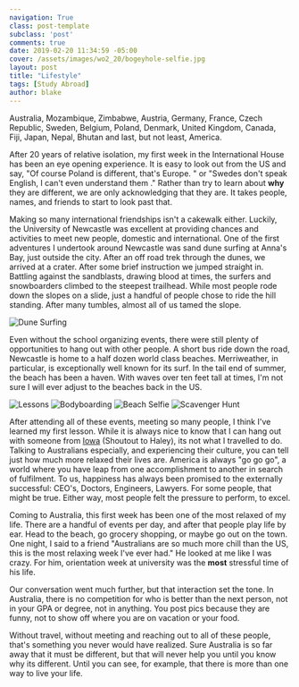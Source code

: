 ```yaml
---
navigation: True
class: post-template
subclass: 'post'
comments: true
date: 2019-02-20 11:34:59 -05:00
cover: /assets/images/wo2_20/bogeyhole-selfie.jpg
layout: post
title: "Lifestyle"
tags: [Study Abroad]
author: blake
---
```


Australia, Mozambique, Zimbabwe, Austria, Germany, France,  Czech Republic, Sweden, Belgium, Poland,  Denmark, United Kingdom, Canada, Fiji, Japan, Nepal, Bhutan and last, but not least, America. 

After 20 years of relative isolation, my first week in the International House has been an eye opening experience. It is easy to look out from the US and say, "Of course Poland is different, that's Europe. " or "Swedes don't speak English, I can't even understand them ." Rather than try to learn about __why__ they are different, we are only acknowledging that they are. It takes people, names, and friends to start to look past that.

Making so many international friendships isn't a cakewalk either. Luckily, the University of Newcastle was excellent at providing chances and activities to meet new people, domestic and international. One of the first adventures I undertook around Newcastle was sand dune surfing at Anna's Bay, just outside the city. After an off road trek through the dunes, we arrived at a crater. After some brief instruction we jumped straight in. Battling against the sandblasts, drawing blood at times, the surfers and snowboarders climbed to the steepest trailhead. While most people rode down the slopes on a slide, just a handful of people chose to ride the hill standing. After many tumbles, almost all of us tamed the slope.

![Dune Surfing](assets/images/wo2_20/dunesurfing.jpg)

Even without the school organizing events, there were still plenty of opportunities to hang out with other people. A short bus ride down the road, Newcastle is home to a half dozen world class beaches. Merriweather, in particular, is exceptionally well known for its surf. In the tail end of summer, the beach has been a haven. With waves over ten feet tall at times, I'm not sure I will ever adjust to the beaches back in the US.

![Lessons](assets/images/wo2_20/aussybeachgroup.jpg)
![Bodyboarding](assets/images/wo2_20/surf.jpg)
![Beach Selfie](assets/images/wo2_20/self.jpg)
![Scavenger Hunt](assets/images/wo2_20/race_applecore.jpg)

After attending all of these events, meeting so many people, I think I've learned my first lesson. While it is always nice to know that I can hang out with someone from [Iowa](https://www.theherald.com.au/story/5910649/warm-welcome-for-university-of-newcastles-international-students-to-kick-off-o-week/) (Shoutout to Haley), its not what I travelled to do. Talking to Australians especially, and experiencing their culture, you can tell just how much more relaxed their lives are. America is always "go go go", a world where you have leap from one accomplishment to another in search of fulfilment. To us, happiness has always been promised to the externally successful: CEO's, Doctors, Engineers, Lawyers. For some people, that might be true. Either way, most people felt the pressure to perform, to excel. 

Coming to Australia, this first week has been one of the most relaxed of my life. There are a handful of events per day, and after that people play life by ear. Head to the beach, go grocery shopping, or maybe go out on the town. One night, I said to a friend "Australians are so much more chill than the US, this is the most relaxing week I've ever had." He looked at me like I was crazy. For him, orientation week at university was the __most__ stressful time of his life.

Our conversation went much further, but that interaction set the tone. In Australia, there is no competition for who is better than the next person, not in your GPA or degree, not in anything. You post pics because they are funny, not to show off where you are on vacation or your food.

Without travel, without meeting and reaching out to all of these people, that's something you never would have realized. Sure Australia is so far away that it must be different, but that will never help you until you know why its different. Until you can see, for example, that there is more than one way to live your life.